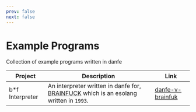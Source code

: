 ```yaml
---
prev: false
next: false
---
```


# Example Programs
Collection of example programs written in danfe

|Project|Description|Link|
|--|--|--|
|b*f Interpreter| An interpreter written in danfe for, [BRAINFUCK](https://esolangs.org/wiki/Brainfuck) which is an esolang written in `1993`.| [danfe-v-brainfuk](https://github.com/danfe-df/danfe-v-brainfuk)|